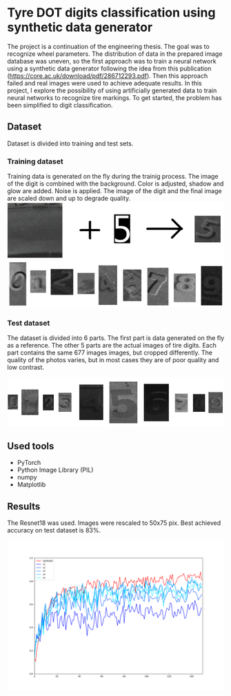 
# Tyre DOT digits classification using synthetic data generator

The project is a continuation of the engineering thesis. The goal was to recognize wheel parameters. The distribution of data in the prepared image database was uneven, so the first approach was to train a neural network using a synthetic data generator following the idea from this publication (https://core.ac.uk/download/pdf/286712293.pdf). Then this approach failed and real images were used to achieve adequate results. In this project, I explore the possibility of using artificially generated data to train neural networks to recognize tire markings. To get started, the problem has been simplified to digit classification.


## Dataset

Dataset is divided into training and test sets.

### Training dataset

Training data is generated on the fly during the trainig process. 
The image of the digit is combined with the background. 
Color is adjusted, shadow and glow are added. Noise is applied. 
The image of the digit and the final image are scaled down and up to degrade quality.
<img src="train_dataset_generator.png"/>
<img src="train_dataset_examples.png">

### Test dataset

The dataset is divided into 6 parts. 
The first part is data generated on the fly as a reference. 
The other 5 parts are the actual images of tire digits.
Each part contains the same 677 images images, but cropped differently. 
The quality of the photos varies, but in most cases they are 
of poor quality and low contrast.

<img src="test_dataset_examples.png">

## Used tools
- PyTorch
- Python Image Library (PIL)
- numpy
- Matplotlib

## Results

The Resnet18 was used. Images were rescaled to 50x75 pix. Best achieved accuracy on test dataset is 83%.

<img src="results_50x75_acc_83_3.png">